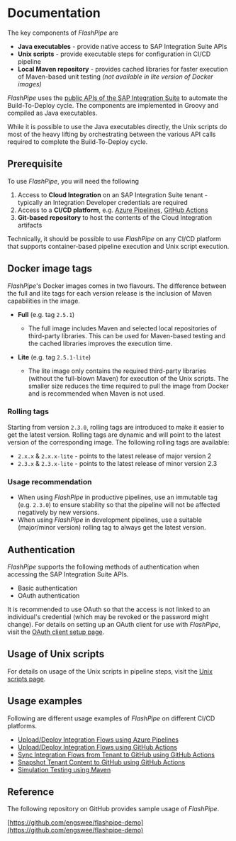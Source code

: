 # Documentation
The key components of _FlashPipe_ are
- **Java executables** - provide native access to SAP Integration Suite APIs
- **Unix scripts** - provide executable steps for configuration in CI/CD pipeline
- **Local Maven repository** - provides cached libraries for faster execution of Maven-based unit testing _(not available in lite version of Docker images)_

_FlashPipe_ uses the [public APIs of the SAP Integration Suite](https://api.sap.com/package/CloudIntegrationAPI?section=Artifacts) to automate the Build-To-Deploy cycle. The components are implemented in Groovy and compiled as Java executables.

While it is possible to use the Java executables directly, the Unix scripts do most of the heavy lifting by orchestrating between the various API calls required to complete the Build-To-Deploy cycle.

## Prerequisite
To use _FlashPipe_, you will need the following
1. Access to **Cloud Integration** on an SAP Integration Suite tenant - typically an Integration Developer credentials are required
2. Access to a **CI/CD platform**, e.g. [Azure Pipelines](https://azure.microsoft.com/en-us/services/devops/pipelines/), [GitHub Actions](https://github.com/features/actions)
3. **Git-based repository** to host the contents of the Cloud Integration artifacts

Technically, it should be possible to use _FlashPipe_ on any CI/CD platform that supports container-based pipeline execution and Unix script execution.

## Docker image tags
_FlashPipe_'s Docker images comes in two flavours. The difference between the full and lite tags for each version release is the inclusion of Maven capabilities in the image.
- **Full** (e.g. tag `2.5.1`)
  - The full image includes Maven and selected local repositories of third-party libraries. This can be used for Maven-based testing and the cached libraries improves the execution time.

- **Lite** (e.g. tag `2.5.1-lite`)
  - The lite image only contains the required third-party libraries (without the full-blown Maven) for execution of the Unix scripts. The smaller size reduces the time required to pull the image from Docker and is recommended when Maven is not used.

### Rolling tags
Starting from version `2.3.0`, rolling tags are introduced to make it easier to get the latest version. Rolling tags are dynamic and will point to the latest version of the corresponding image. The following rolling tags are available:
- `2.x.x` & `2.x.x-lite` - points to the latest release of major version 2
- `2.3.x` & `2.3.x-lite` - points to the latest release of minor version 2.3

### Usage recommendation
- When using _FlashPipe_ in productive pipelines, use an immutable tag (e.g. `2.3.0`) to ensure stability so that the pipeline will not be affected negatively by new versions.
- When using _FlashPipe_ in development pipelines, use a suitable (major/minor version) rolling tag to always get the latest version.

## Authentication
_FlashPipe_ supports the following methods of authentication when accessing the SAP Integration Suite APIs.
- Basic authentication
- OAuth authentication

It is recommended to use OAuth so that the access is not linked to an individual's credential (which may be revoked or the password might change). For details on setting up an OAuth client for use with _FlashPipe_, visit the [OAuth client setup page](oauth_client.md).

## Usage of Unix scripts
For details on usage of the Unix scripts in pipeline steps, visit the [Unix scripts page](unix-scripts.md).

## Usage examples
Following are different usage examples of _FlashPipe_ on different CI/CD platforms.
- [Upload/Deploy Integration Flows using Azure Pipelines](azure-pipelines-upload.md)
- [Upload/Deploy Integration Flows using GitHub Actions](github-actions-upload.md)
- [Sync Integration Flows from Tenant to GitHub using GitHub Actions](github-actions-sync.md)
- [Snapshot Tenant Content to GitHub using GitHub Actions](github-actions-snapshot.md)
- [Simulation Testing using Maven](simulation-testing.md)

## Reference
The following repository on GitHub provides sample usage of _FlashPipe_.

[https://github.com/engswee/flashpipe-demo](https://github.com/engswee/flashpipe-demo)